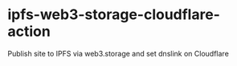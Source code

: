 # ipfs-web3-storage-cloudflare-action
Publish site to IPFS via web3.storage and set dnslink on Cloudflare
